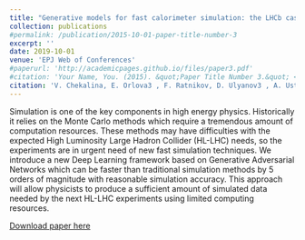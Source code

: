 ```yaml
---
title: "Generative models for fast calorimeter simulation: the LHCb case"
collection: publications
#permalink: /publication/2015-10-01-paper-title-number-3
excerpt: ''
date: 2019-10-01
venue: 'EPJ Web of Conferences'
#paperurl: 'http://academicpages.github.io/files/paper3.pdf'
#citation: 'Your Name, You. (2015). &quot;Paper Title Number 3.&quot; <i>Journal 1</i>. 1(3).'
citation: 'V. Chekalina, E. Orlova3 , F. Ratnikov, D. Ulyanov3 , A. Ustyuzhanin, E. Zakharov'
---
```

Simulation is one of the key components in high energy physics. Historically it relies on the Monte Carlo methods which require a tremendous amount of computation resources. These methods may have difficulties with the expected High Luminosity Large Hadron Collider (HL-LHC) needs, so the experiments are in urgent need of new fast simulation techniques. We introduce a new Deep Learning framework based on Generative Adversarial Networks which can be faster than traditional simulation methods by 5 orders of magnitude with reasonable simulation accuracy. This approach will allow physicists to produce a sufficient amount of simulated data needed by the next HL-LHC experiments using limited computing resources.

[Download paper here](https://www.epj-conferences.org/articles/epjconf/pdf/2019/19/epjconf_chep2018_02034.pdf)

<!-- #Recommended citation: Hrinchuk, Oleksii, Valentin Khrulkov, Leyla Mirvakhabova, Elena Orlova, and Ivan Oseledets. "Tensorized embedding layers." In Findings of the Association for Computational Linguistics: EMNLP 2020, pp. 4847-4860. 2020. -->